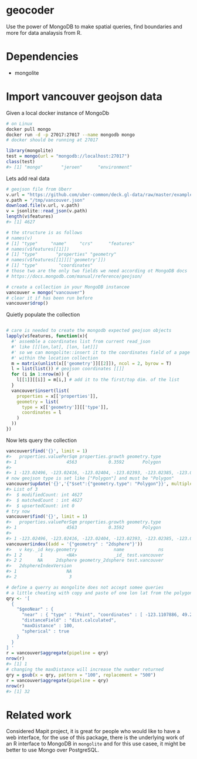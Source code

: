 
<!-- [![Travis build status](https://travis-ci.org/layik/geocoder.svg?branch=master)](https://travis-ci.org/layik/geocoder) -->

<!-- [![codecov](https://codecov.io/gh/layik/geocoder/branch/master/graph/badge.svg)](https://codecov.io/gh/layik/geocoder) -->

<!-- README.md is generated from README.Rmd. Please edit that file -->

# geocoder

Use the power of MongoDB to make spatial queries, find boundaries and
more for data analaysis from R.

# Dependencies

  - mongolite

# Import vancouver geojson data

Given a local docker instance of MongoDb

``` bash
# on Linux
docker pull mongo
docker run -d -p 27017:27017 --name mongodb mongo
# docker should be running at 27017
```

``` r
library(mongolite)
test = mongo(url = "mongodb://localhost:27017")
class(test)
#> [1] "mongo"       "jeroen"      "environment"
```

Lets add real data

``` r
# geojson file from Uberr
v.url = "https://github.com/uber-common/deck.gl-data/raw/master/examples/geojson/vancouver-blocks.json"
v.path = "/tmp/vancouver.json"
download.file(v.url, v.path)
v = jsonlite::read_json(v.path)
length(v$features)
#> [1] 4627

# the structure is as follows
# names(v)
# [1] "type"     "name"     "crs"      "features"
# names(v$features[[1]])
# [1] "type"       "properties" "geometry"
# names(v$features[[1]][['geometry']])
# [1] "type"        "coordinates"
# those two are the only two fields we need according ot MongoDB docs
# https://docs.mongodb.com/manual/reference/geojson/

# create a collection in your MongoDB instancee
vancouver = mongo("vancouver")
# clear it if has been run before
vancouver$drop()
```

Quietly populate the collection

``` r

# care is needed to create the mongodb expected geojson objects
lapply(v$features, function(x){
  #' assemble a coordinates list from current read_json
  #' like [[[lon,lat], [lon, lat]]]
  #' so we can mongolite::insert it to the coordinates field of a page
  #' within the location collection
  m = matrix(unlist(x[['geometry']][[2]]), ncol = 2, byrow = T)
  l = list(list()) # geojson coordinates [[]]
  for (i in 1:nrow(m)) {
    l[[1]][[i]] = m[i,] # add it to the first/top dim. of the list
  }
  vancouver$insert(list(
    properties = x[['properties']],
    geometry = list(
      type = x[['geometry']][['type']],
      coordinates = l
    )
  ))
})
```

Now lets query the collection

``` r
vancouver$find('{}', limit = 1)
#>   properties.valuePerSqm properties.growth geometry.type
#> 1                   4563            0.3592       Polygon
#>                                                                                                                                                             geometry.coordinates
#> 1 -123.02496, -123.02416, -123.02404, -123.02393, -123.02385, -123.02385, -123.02496, -123.02496, 49.24072, 49.24072, 49.24068, 49.24072, 49.24072, 49.24045, 49.24046, 49.24072
# now geojson type is set like ["Polygon"] and must be "Polygon"
vancouver$update('{}','{"$set":{"geometry.type": "Polygon"}}', multiple = TRUE)
#> List of 3
#>  $ modifiedCount: int 4627
#>  $ matchedCount : int 4627
#>  $ upsertedCount: int 0
# try now
vancouver$find('{}', limit = 1)
#>   properties.valuePerSqm properties.growth geometry.type
#> 1                   4563            0.3592       Polygon
#>                                                                                                                                                             geometry.coordinates
#> 1 -123.02496, -123.02416, -123.02404, -123.02393, -123.02385, -123.02385, -123.02496, -123.02496, 49.24072, 49.24072, 49.24068, 49.24072, 49.24072, 49.24045, 49.24046, 49.24072
vancouver$index((add = '{"geometry" : "2dsphere"}'))
#>   v key._id key.geometry              name             ns
#> 1 2       1         <NA>              _id_ test.vancouver
#> 2 2      NA     2dsphere geometry_2dsphere test.vancouver
#>   2dsphereIndexVersion
#> 1                   NA
#> 2                    3

# define a querry as mongolite does not accept somee queries
# a little cheating with copy and paste of one lon lat from the polygons in the data
qry <- '[
  {
    "$geoNear" : { 
      "near" : { "type" : "Point", "coordinates" : [ -123.1107886, 49.2718859 ] },
      "distanceField" : "dist.calculated",
      "maxDistance" : 100,
      "spherical" : true
    }
  }
] '
r = vancouver$aggregate(pipeline = qry)
nrow(r)
#> [1] 1
# changing the maxDistance will increase the number returned
qry = gsub(x = qry, pattern = "100", replacement = "500")
r = vancouver$aggregate(pipeline = qry)
nrow(r)
#> [1] 32
```

# Related work

Considered Mapit project, it is great for people who would like to have
a web interface, for the use of this package, there is the underlying
work of an R interface to MongoDB in `mongolite` and for this use casee,
it might be better to use Mongo over PostgreSQL.
